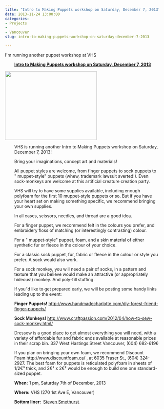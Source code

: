 ```yaml
---
title: "Intro to Making Puppets workshop on Saturday, December 7, 2013"
date: 2013-11-24 13:00:00
categories:
- Projects
- 
- Vancouver
slug: intro-to-making-puppets-workshop-on-saturday-december-7-2013

---
```


I'm running another puppet workshop at VHS
<p style="padding-left: 30px;"><strong><a href="http://vancouver.hackspace.ca/wp/2013/11/22/intro-to-making-puppets-workshop-on-saturday-december-7-2013/">Intro to Making Puppets workshop on Saturday, December 7, 2013</a></strong></p>
<img class="alignright" alt="" src="http://vancouver.hackspace.ca/wp/wp-content/uploads/2013/11/puppets071-300x225.jpg" width="300" height="225" />
<p style="padding-left: 30px;">VHS is running another Intro to Making Puppets workshop on Saturday, December 7, 2013!</p>
<p style="padding-left: 30px;">Bring your imaginations, concept art and materials!</p>
<p style="padding-left: 30px;">All puppet styles are welcome, from finger puppets to sock puppets to "
muppet-style" puppets (whew, trademark lawsuit averted!). Even sock-monkeys are welcome at this artificial creature creation party.</p>
<p style="padding-left: 30px;">VHS will try to have some supplies available, including enough polyfoam for the first 10 muppet-style puppets or so. But if you have your heart set on making something specific, we recommend bringing your own supplies.</p>
<p style="padding-left: 30px;">In all cases, scissors, needles, and thread are a good idea.</p>
<p style="padding-left: 30px;">For a finger puppet, we recommend felt in the colours you prefer, and embroidery floss of matching (or interestingly contrasting) colour.</p>
<p style="padding-left: 30px;">For a "
muppet-style" puppet, foam, and a skin material of either synthetic fur or fleece in the colour of your choice.</p>
<p style="padding-left: 30px;">For a classic sock puppet, fur, fabric or fleece in the colour or style you prefer. A sock would also work.</p>
<p style="padding-left: 30px;">For a sock monkey, you will need a pair of socks, in a pattern and texture that you believe would make an attractive (or appropriately hideous!) monkey. And poly-fill stuffing.</p>
<p style="padding-left: 30px;">If you&quot;d like to get prepared early, we will be posting some handy links leading up to the event:</p>
<p style="padding-left: 30px;"><strong>Finger Puppets!</strong>
<a href="http://www.handmadecharlotte.com/diy-forest-friend-finger-puppets/">http://www.handmadecharlotte.com/diy-forest-friend-finger-puppets/</a></p>
<p style="padding-left: 30px;"><strong>Sock Monkeys!</strong>
<a href="http://www.craftpassion.com/2012/04/how-to-sew-sock-monkey.html">http://www.craftpassion.com/2012/04/how-to-sew-sock-monkey.html/</a></p>
<p style="padding-left: 30px;">Dressew is a good place to get almost everything you will need, with a variety of affordable fur and fabric ends available at reasonable prices in their scrap bin. 337 West Hastings Street Vancouver, (604) 682-6196</p>
<p style="padding-left: 30px;">If you plan on bringing your own foam, we recommend Discount Foam <a href="http://www.discountfoam.ca/">http://www.discountfoam.ca/</a> , at 6035 Fraser St., (604) 324-2927. The best foam for puppets is reticulated polyfoam in sheets of 1/2€³ thick, and 2€² x 2€² would be enough to build one one standard-sized puppet.</p>
<p style="padding-left: 30px;"><strong>When:</strong>
1 pm, Saturday 7th of December, 2013</p>
<p style="padding-left: 30px;"><strong>Where:</strong>
VHS (270 1st Ave E, Vancouver)</p>
<p style="padding-left: 30px;"><strong>Bottom liner: </strong>
<a href="http://www.abluestar.com/">Steven Smethurst </a></p>
